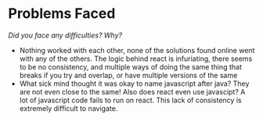 # Problems Faced
*Did you face any difficulties? Why?*

- Nothing worked with each other, none of the solutions found online went with any of the others. The logic behind react is infuriating, there seems to be no consistency, and multiple ways of doing the same thing that breaks if you try and overlap, or have multiple versions of the same
- What sick mind thought it was okay to name javascript after java? They are not even close to the same! Also does react even use javascipt? A lot of javascript code fails to run on react. This lack of consistency is extremely difficult to navigate.
